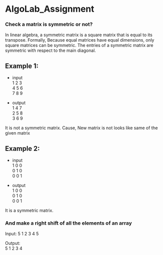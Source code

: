 # AlgoLab_Assignment

<h3>Check a matrix is symmetric or not? </h3> 

In linear algebra, a symmetric matrix is a square matrix that is equal to its transpose. Formally, Because equal matrices have equal dimensions, only square matrices can be symmetric. The entries of a symmetric matrix are symmetric with respect to the main diagonal.

Example 1:  
----------
 - input       <br>
  1 2 3        <br>
  4 5 6        <br>
  7 8 9        <br>
  
  - output     <br>
  1 4 7        <br>
  2 5 8        <br>
  3 6 9        <br>
   
   
   
It is not a symmetric matrix. Cause, New matrix is not looks like same of the given matrix

Example 2:
-----------------------
 - input        <br>
  1 0 0         <br>
  0 1 0         <br>
  0 0 1         <br> 
  
  
 - output       <br>
  1 0 0         <br>
  0 1 0         <br>
  0 0 1         <br>
  

It is a symmetric matrix. 

<h3>And make a right shift of all the elements of an array </h3>

Input: 
5
1 2 3 4 5 

Output:  
5 1 2 3 4




